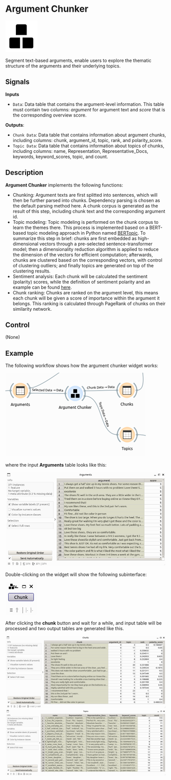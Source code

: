Argument Chunker
==================

![icon](./icons/OWArgChunker.png)

Segment text-based arguments, enable users to explore the thematic structure of the arguments and their underlying topics.

## Signals

**Inputs**

- `Data`: Data table that contains the argument-level information. This table must contain two columns: *argument* for argument text and *score* that is the corresponding overview score.

**Outputs**:

- `Chunk Data`: Data table that contains information about argument chunks, including columns: chunk, argument_id, topic, rank, and polarity_score.
- `Topic Data`: Data table that contains information about topics of chunks, including columns: name, Representation, Representative_Docs, keywords, keyword_scores, topic, and count.

## Description

**Argument Chunker** implements the following functions:

- Chunking: Argument texts are first splitted into sentences, which will then be further parsed into chunks. Dependency parsing is chosen as the default parsing method here. A chunk corpus is generated as the result of this step, including chunk text and the corresponding argument id.
- Topic modeling: Topic modeling is performed on the chunk corpus to learn the themes there. This process is implemented based on a BERT-based topic modeling approach in Python named [BERTopic](https://maartengr.github.io/BERTopic/index.html). To summarize this step in brief: chunks are first embedded as high-dimensional vectors through a pre-selected sentence-transformer model; then a dimensionality reduction algorithm is applied to reduce the dimension of the vectors for efficient computation; afterwards, chunks are clustered based on the corresponding vectors, with control of clustering outliers; and finally topics are generated on top of the clustering results.
- Sentiment analysis: Each chunk will be calculated the sentiment (polarity) scores, while the definition of sentiment polarity and an example can be found [here](https://textblob.readthedocs.io/en/dev/quickstart.html?highlight=sentiment%20score#sentiment-analysis).
- Chunk ranking: Chunks are ranked on the argument level, this means each chunk will be given a score of importance within the argument it belongs. This ranking is calculated through PageRank of chunks on their similarity network.

## Control

(None)

## Example

The following workflow shows how the argument chunker widget works:

![workflow](./images/wf_chunker.png)

where the input **Arguments** table looks like this:

![df_arguments](./images/df_arguments.png)

Double-clicking on the widget will show the following subinterface:

![ui](./images/OWArgChunker.png)

After clicking the **chunk** button and wait for a while, and input table will be processed and two output tables are generated like this.

![df_chunks](./images/df_chunks.png)
![df_topics](./images/df_topics.png)